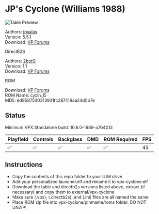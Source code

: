 # JP's Cyclone (Williams 1988)

![Table Preview](../../images/vpx-jps-cyclone-preview.jpg)

Authors: [jpsalas](https://www.vpforums.org/index.php?s=543a5ca562cc33a89debe8ace8834f1e&showuser=277)  
Version: 5.5.1  
Download: [VP Forums](https://www.vpforums.org/index.php?app=downloads&showfile=16626)

DirectB2S

Authors: [2borG](https://www.vpforums.org/index.php?showuser=43712)  
Version: 1.1  
Download: [VP Forums](https://www.vpforums.org/index.php?app=downloads&showfile=15163)

ROM

Download: [VP Forums](https://www.vpforums.org/index.php?app=downloads&showfile=907)  
ROM Name: cycln_l5  
MD5: ed9587500313901fc287419aa24d0b7e

## Status 

Minimum VPX Standalone build: 10.8.0-1989-a764013

| Playfield | Controls | Backglass | DMD | ROM Required | FPS | 
|-----------|----------|-----------|-----|--------------|-----|
| :white_check_mark: | :white_check_mark: | :white_check_mark: | :white_check_mark: | :white_check_mark: | 45 |

## Instructions

- Copy the contents of this repo folder to your USB drive
- Add your personalized launcher.elf and rename it to vpx-cyclone.elf
- Download the table and directb2s versions listed above, extract (if necessary) and copy them to external/vpx-cyclone
- Make sure (.vpx), (.directb2s), and (.ini) files are all named the same
- Place ROM zip file into vpx-cyclone/pinmame/roms folder. DO NOT UNZIP!
